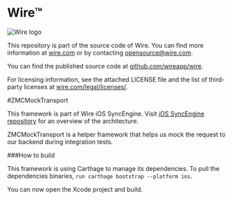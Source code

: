 # Wire™

![Wire logo](https://github.com/wireapp/wire/blob/master/assets/logo.png?raw=true)

This repository is part of the source code of Wire. You can find more information at [wire.com](https://wire.com) or by contacting opensource@wire.com.

You can find the published source code at [github.com/wireapp/wire](https://github.com/wireapp/wire).

For licensing information, see the attached LICENSE file and the list of third-party licenses at [wire.com/legal/licenses/](https://wire.com/legal/licenses/).

#ZMCMockTransport

This framework is part of Wire iOS SyncEngine. Visit [iOS SyncEngine repository](http://github.com/wireapp/zmessaging-cocoa) for an overview of the architecture.

ZMCMockTransport is a helper framework that helps us mock the request to our backend during integration tests.

###How to build

This framework is using Carthage to manage its dependencies. To pull the dependencies binaries, `run carthage bootstrap --platform ios`.

You can now open the Xcode project and build.
